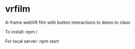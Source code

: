 # vrfilm
A-frame webVR film with button interactions to demo to class

To install:
npm i

For local server:
npm start